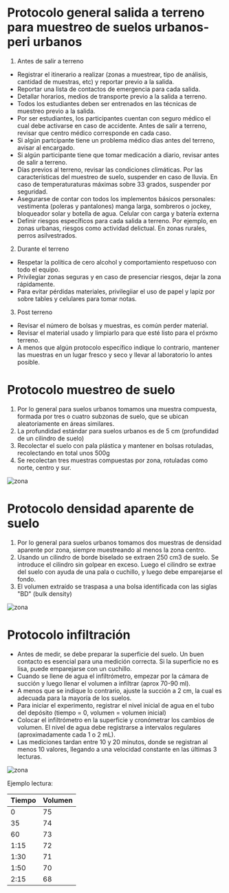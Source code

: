# Protocolo general salida a terreno para muestreo de suelos urbanos-peri urbanos
1. Antes de salir a terreno
- Registrar el itinerario a realizar (zonas a muestrear, tipo de análisis, cantidad de muestras, etc) y reportar previo a la salida.
- Reportar una lista de contactos de emergencia para cada salida.
- Detallar horarios, medios de transporte previo a la salida a terreno.
- Todos los estudiantes deben ser entrenados en las técnicas de muestreo previo a la salida.
- Por ser estudiantes, los participantes cuentan con seguro médico el cual debe activarse en caso de accidente. Antes de salir a terreno, revisar que centro médico corresponde en cada caso.
- Si algún partcipante tiene un problema médico dias antes del terreno, avisar al encargado.
- Si algún participante tiene que tomar medicación a diario, revisar antes de salir a terreno.
- Días previos al terreno, revisar las condiciones climáticas. Por las características del muestreo de suelo, suspender en caso de lluvia. En caso de temperaturaturas máximas sobre 33 grados, suspender por seguridad.
- Asegurarse de contar con todos los implementos básicos personales: vestimenta (poleras y pantalones) manga larga, sombreros o jockey, bloqueador solar y botella de agua. Celular con carga y batería externa
- Definir riesgos específicos para cada salida a terreno. Por ejemplo, en zonas urbanas, riesgos como actividad delictual. En zonas rurales, perros asilvestrados.  

2. Durante el terreno
- Respetar la política de cero alcohol y comportamiento respetuoso con todo el equipo.
- Privilegiar zonas seguras y en caso de presenciar riesgos, dejar la zona rápidamente.
- Para evitar pérdidas materiales, privilegiiar el uso de papel y lapiz por sobre tables y celulares para tomar notas.

3. Post terreno
- Revisar el número de bolsas y muestras, es común perder material. 
- Revisar el material usado y limpiarlo para que esté listo para el próxmo terreno.
- A menos que algún protocolo específico indique lo contrario, mantener las muestras en un lugar fresco y seco y llevar al laboratorio lo antes posible.

# Protocolo muestreo de suelo
1. Por lo general para suelos urbanos tomamos una muestra compuesta, formada por tres o cuatro subzonas de suelo, que se ubican aleatoriamente en áreas similares. 
2. La profundidad estándar para suelos urbanos es de 5 cm (profundidad de un cilindro de suelo) 
3. Recolectar el suelo con pala plástica y mantener en bolsas rotuladas, recolectando en total unos 500g 
4. Se recolectan tres muestras compuestas por zona, rotuladas como norte, centro y sur.

![zona](https://github.com/Saryace/libro_laboratorio/blob/main/imagenes/zona.jpeg?raw=true)

# Protocolo densidad aparente de suelo
1. Por lo general para suelos urbanos tomamos dos muestras de densidad aparente por zona, siempre muestreando al menos la zona centro.
2. Usando un cilindro de borde biselado se extraen 250 cm3 de suelo. Se introduce el cilindro sin golpear en exceso. Luego el cilindro se extrae del suelo con ayuda de una pala o cuchillo, y luego debe emparejarse el fondo. 
3. El volumen extraído se traspasa a una bolsa identificada con las siglas "BD" (bulk density)

![zona](https://github.com/Saryace/libro_laboratorio/blob/main/imagenes/bulk_density.png?raw=true)

# Protocolo infiltración
- Antes de medir, se debe preparar la superficie del suelo. Un buen contacto es esencial para una medición correcta. Si la superficie no es lisa, puede emparejarse con un cuchillo.
- Cuando se llene de agua el infiltrómetro, empezar por la cámara de succión y luego llenar el volumen a infiltrar (aprox 70-90 ml). 
- A menos que se indique lo contrario, ajuste la succión a 2 cm, la cual es adecuada para la mayoría de los suelos. 
- Para iniciar el experimento, registrar el nivel inicial de agua en el tubo del depósito (tiempo = 0, volumen = volumen inicial)
- Colocar el infiltrómetro en la superficie y cronómetrar los cambios de volumen. El nivel de agua debe registrarse a intervalos regulares (aproximadamente cada 1 o 2 mL).
- Las mediciones tardan entre 10 y 20 minutos, donde se registran al menos 10 valores, llegando a una velocidad constante en las últimas 3 lecturas.

![zona](https://github.com/Saryace/libro_laboratorio/blob/main/imagenes/infiiltro.png?raw=true)

Ejemplo lectura:

| Tiempo   | Volumen |
| ------------- | ------------- |
| 0  | 75  |
| 35  | 74  |
| 60  | 73  |
| 1:15  | 72  |
| 1:30  | 71  |
| 1:50  | 70  |
| 2:15  | 68  |

